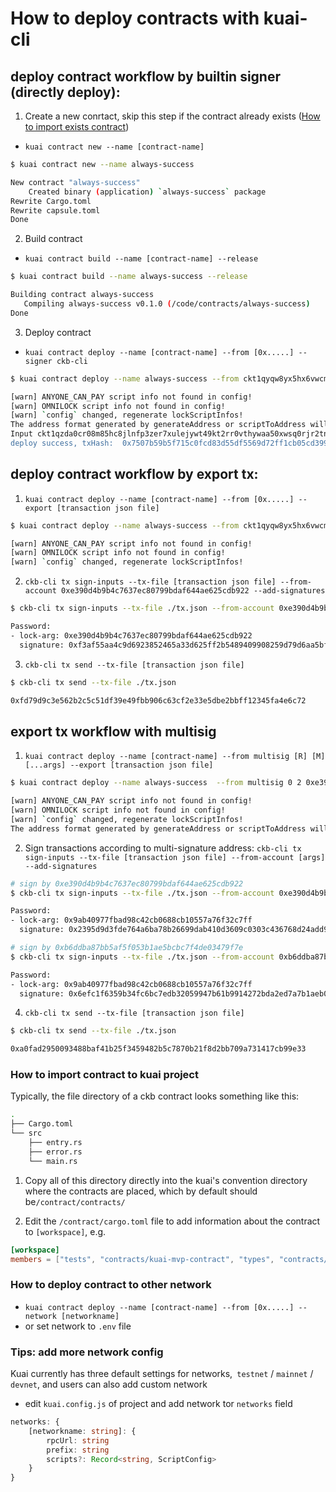 # How to deploy contracts with kuai-cli

## deploy contract workflow by builtin signer (directly deploy):

1. Create a new conrtact, skip this step if the contract already exists ([How to import exists contract](#how-to-import-contract-to-kuai-project))

- `kuai contract new --name [contract-name]`

```bash
$ kuai contract new --name always-success

New contract "always-success"
    Created binary (application) `always-success` package
Rewrite Cargo.toml
Rewrite capsule.toml
Done
```

2. Build contract

- `kuai contract build --name [contract-name] --release`

```bash
$ kuai contract build --name always-success --release

Building contract always-success
   Compiling always-success v0.1.0 (/code/contracts/always-success)
Done
```

3. Deploy contract

- `kuai contract deploy --name [contract-name] --from [0x.....] --signer ckb-cli`

```bash
$ kuai contract deploy --name always-success --from ckt1qyqw8yx5hx6vwcm7eqren0d0v39wvfwdhy3q2807pp --signer ckb-cli

[warn] ANYONE_CAN_PAY script info not found in config!
[warn] OMNILOCK script info not found in config!
[warn] `config` changed, regenerate lockScriptInfos!
The address format generated by generateAddress or scriptToAddress will be deprecated, please migrate to encodeToAddress to generate the new ckb2021 full format address as soon as possible
Input ckt1qzda0cr08m85hc8jlnfp3zer7xulejywt49kt2rr0vthywaa50xwsq0rjr2tndx8vdlvspuehkhkgjhxyhxmjgsqw8hsk's password for sign messge by ckb-cli:
deploy success, txHash:  0x7507b59b5f715c0fcd83d55df5569d72ff1cb05cd399afe1f366e03918827a58
```

## deploy contract workflow by export tx:

1. `kuai contract deploy --name [contract-name] --from [0x.....] --export [transaction json file]`

```bash
$ kuai contract deploy --name always-success --from ckt1qyqw8yx5hx6vwcm7eqren0d0v39wvfwdhy3q2807pp --export ./tx.json

[warn] ANYONE_CAN_PAY script info not found in config!
[warn] OMNILOCK script info not found in config!
[warn] `config` changed, regenerate lockScriptInfos!
```

2. `ckb-cli tx sign-inputs --tx-file [transaction json file] --from-account 0xe390d4b9b4c7637ec80799bdaf644ae625cdb922 --add-signatures`

```bash
$ ckb-cli tx sign-inputs --tx-file ./tx.json --from-account 0xe390d4b9b4c7637ec80799bdaf644ae625cdb922 --add-signatures

Password:
- lock-arg: 0xe390d4b9b4c7637ec80799bdaf644ae625cdb922
  signature: 0xf3af55aa4c9d6923852465a33d625ff2b5489409908259d79d6aa5bf15a407f10ec32cdd9a9ebff837cdccc2850fc533cab8f08a4c701b57e75530c329f56be201
```

3. `ckb-cli tx send --tx-file [transaction json file]`

```bash
$ ckb-cli tx send --tx-file ./tx.json

0xfd79d9c3e562b2c5c51df39e49fbb906c63cf2e33e5dbe2bbff12345fa4e6c72
```

## export tx workflow with multisig

1. `kuai contract deploy --name [contract-name] --from multisig [R] [M] [...args] --export [transaction json file]`

```bash
$ kuai contract deploy --name always-success  --from multisig 0 2 0xe390d4b9b4c7637ec80799bdaf644ae625cdb922 0xb6ddba87bb5af5f053b1ae5bcbc7f4de03479f7e --export ./tx.json

[warn] ANYONE_CAN_PAY script info not found in config!
[warn] OMNILOCK script info not found in config!
[warn] `config` changed, regenerate lockScriptInfos!
The address format generated by generateAddress or scriptToAddress will be deprecated, please migrate to encodeToAddress to generate the new ckb2021 full format address as soon as possible
```

2. Sign transactions according to multi-signature address: `ckb-cli tx sign-inputs --tx-file [transaction json file] --from-account [args] --add-signatures`

```bash
# sign by 0xe390d4b9b4c7637ec80799bdaf644ae625cdb922
$ ckb-cli tx sign-inputs --tx-file ./tx.json --from-account 0xe390d4b9b4c7637ec80799bdaf644ae625cdb922 --add-signatures

Password:
- lock-arg: 0x9ab40977fbad98c42cb0688cb10557a76f32c7ff
  signature: 0x2395d9d3fde764a6ba78b26699dab410d3609c0303c436768d24add978a64a8c4c4653051fe88124e9f2acb139179f291a40f79ebad93dac3433ad10b39415dd00
```

```bash
# sign by 0xb6ddba87bb5af5f053b1ae5bcbc7f4de03479f7e
$ ckb-cli tx sign-inputs --tx-file ./tx.json --from-account 0xb6ddba87bb5af5f053b1ae5bcbc7f4de03479f7e --add-signatures

Password:
- lock-arg: 0x9ab40977fbad98c42cb0688cb10557a76f32c7ff
  signature: 0x6efc1f6359b34fc6bc7edb32059947b61b9914272bda2ed7a7b1aeb0d7d272db7121fcab8cbe25ef8947a0ab1019dcaae3c5f83a9c0f6f486a81fe9787bc16cd01
```

4. `ckb-cli tx send --tx-file [transaction json file]`

```bash
$ ckb-cli tx send --tx-file ./tx.json

0xa0fad2950093488baf41b25f3459482b5c7870b21f8d2bb709a731417cb99e33
```

### How to import contract to kuai project

Typically, the file directory of a ckb contract looks something like this:

```bash
.
├── Cargo.toml
└── src
    ├── entry.rs
    ├── error.rs
    └── main.rs
```

1. Copy all of this directory directly into the kuai's convention directory where the contracts are placed, which by default should be`/contract/contracts/`

2. Edit the `/contract/cargo.toml` file to add information about the contract to `[workspace]`, e.g.

```toml
[workspace]
members = ["tests", "contracts/kuai-mvp-contract", "types", "contracts/always-success"]
```

### How to deploy contract to other network

- `kuai contract deploy --name [contract-name] --from [0x.....] --network [networkname]`
- or set network to `.env` file

### Tips: add more network config

Kuai currently has three default settings for networks,` testnet` / `mainnet` / `devnet`, and users can also add custom network

- edit `kuai.config.js` of project and add network tor `networks` field

```typescript
networks: {
    [networkname: string]: {
        rpcUrl: string
        prefix: string
        scripts?: Record<string, ScriptConfig>
    }
}
```
